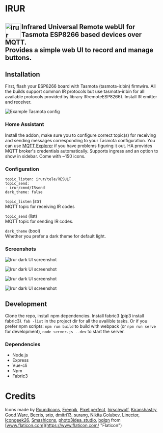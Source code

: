 # IRUR
 
<img align="left" width="50" height="50" src="https://raw.githubusercontent.com/johanson/ha-addons/master/irur/icon.png" alt="irur icon"> Infrared Universal Remote webUI for Tasmota ESP8266 based devices over MQTT.  
Provides a simple web UI to record and manage buttons.
---

## Installation

First, flash your ESP8266 board with Tasmota (tasmota-ir.bin) firmwire. All the builds support common IR protocols but use tasmota-ir.bin for all available protocols provided by library IRremoteESP8266). Install IR emitter and receiver.

![Example Tasmota config](https://github.com/johanson/ha-addons/blob/master/irur/screenshots/tasmota.png?raw=true)

### Home Assistant

Install the addon, make sure you to configure correct topic(s) for receiving and sending messages corresponding to your Tasmota configuration. You can use [MQTT Explorer](https://github.com/thomasnordquist/MQTT-Explorer) if you have problems figuring it out. HA provides MQTT broker's credentials automatically. Supports ingress and an option to show in sidebar. Come with ~150 icons.

### Configuration

```
topic_listen: irur/tele/RESULT
topic_send:
- irur/cmnd/IRsend
dark_theme: false
```

`topic_listen` (str)  
MQTT topic for receiving IR codes

`topic_send` (list)  
MQTT topic for sending IR codes.

`dark_theme` (bool)  
Whether you prefer a dark theme for default light.

### Screenshots

![Irur dark UI screenshot](https://github.com/johanson/ha-addons/blob/master/irur/screenshots/screenshot-ui-1-dark.png?raw=true)

![Irur dark UI screenshot](https://github.com/johanson/ha-addons/blob/master/irur/screenshots/screenshot-ui-settings-1-dark.png?raw=true)

![Irur dark UI screenshot](https://github.com/johanson/ha-addons/blob/master/irur/screenshots/screenshot-ui-1-light.png?raw=true)

![Irur dark UI screenshot](https://github.com/johanson/ha-addons/blob/master/irur/screenshots/screenshot-ui-settings-1-light.png?raw=true)

## Development

Clone the repo, install npm dependencies. Install fabric3 (pip3 install fabric3). `fab -list` in the project dir for all the availible tasks.
Or if you prefer npm scripts: `npm run build` to build with webpack (or `npm run serve` for development), `node server.js --dev` to start the server.

### Dependencies

* Node.js
* Express
* Vue-cli
* Npm
* Fabric3

# Credits

Icons made by [Roundicons](https://www.flaticon.com/authors/roundicons "Roundicons"), [Freepik](https://www.flaticon.com/authors/freepik "Freepik"), [Pixel perfect](https://www.flaticon.com/authors/pixel-perfect "Pixel perfect"), [hirschwolf](https://www.flaticon.com/authors/hirschwolf "hirschwolf"), [Kiranshastry](https://www.flaticon.com/authors/kiranshastry "Kiranshastry"), [Good Ware](https://www.flaticon.com/authors/good-ware "Good Ware"), [Becris](https://www.flaticon.com/authors/becris "Becris"), [srip](https://www.flaticon.com/authors/srip "srip"), [dmitri13](https://www.flaticon.com/authors/dmitri13 "dmitri13"), [surang](https://www.flaticon.com/authors/surang "surang"), [Nikita Golubev](https://www.flaticon.com/authors/nikita-golubev "Nikita Golubev"), [Linector](https://www.flaticon.com/authors/linector "Linector"), [Icongeek26](https://www.flaticon.com/authors/icongeek26 "Icongeek26"), [Smashicons](https://www.flaticon.com/authors/smashicons "Smashicons"), [photo3idea_studio](https://www.flaticon.com/authors/photo3idea-studio "photo3idea_studio"), [bqlqn](https://www.flaticon.com/authors/bqlqn "bqlqn") from [www.flaticon.com](https://www.flaticon.com/ "Flaticon")